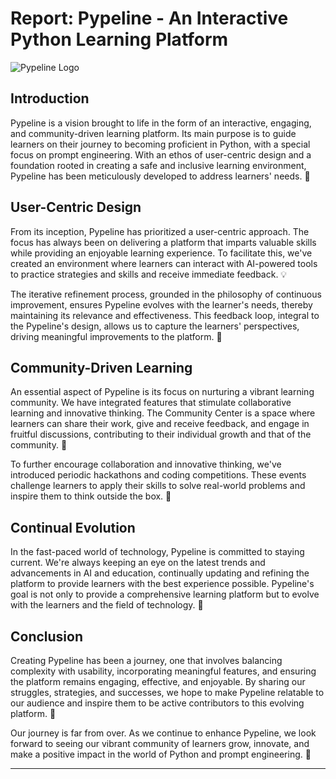 # Report: Pypeline - An Interactive Python Learning Platform

![Pypeline Logo](pypeline-logo.png)

## Introduction

Pypeline is a vision brought to life in the form of an interactive, engaging, and community-driven learning platform. Its main purpose is to guide learners on their journey to becoming proficient in Python, with a special focus on prompt engineering. With an ethos of user-centric design and a foundation rooted in creating a safe and inclusive learning environment, Pypeline has been meticulously developed to address learners' needs. 🌟

## User-Centric Design

From its inception, Pypeline has prioritized a user-centric approach. The focus has always been on delivering a platform that imparts valuable skills while providing an enjoyable learning experience. To facilitate this, we've created an environment where learners can interact with AI-powered tools to practice strategies and skills and receive immediate feedback. 💡

The iterative refinement process, grounded in the philosophy of continuous improvement, ensures Pypeline evolves with the learner's needs, thereby maintaining its relevance and effectiveness. This feedback loop, integral to the Pypeline's design, allows us to capture the learners' perspectives, driving meaningful improvements to the platform. 🔄

## Community-Driven Learning

An essential aspect of Pypeline is its focus on nurturing a vibrant learning community. We have integrated features that stimulate collaborative learning and innovative thinking. The Community Center is a space where learners can share their work, give and receive feedback, and engage in fruitful discussions, contributing to their individual growth and that of the community. 👥

To further encourage collaboration and innovative thinking, we've introduced periodic hackathons and coding competitions. These events challenge learners to apply their skills to solve real-world problems and inspire them to think outside the box. 🚀

## Continual Evolution

In the fast-paced world of technology, Pypeline is committed to staying current. We're always keeping an eye on the latest trends and advancements in AI and education, continually updating and refining the platform to provide learners with the best experience possible. Pypeline's goal is not only to provide a comprehensive learning platform but to evolve with the learners and the field of technology. 🔧

## Conclusion

Creating Pypeline has been a journey, one that involves balancing complexity with usability, incorporating meaningful features, and ensuring the platform remains engaging, effective, and enjoyable. By sharing our struggles, strategies, and successes, we hope to make Pypeline relatable to our audience and inspire them to be active contributors to this evolving platform. 🌱

Our journey is far from over. As we continue to enhance Pypeline, we look forward to seeing our vibrant community of learners grow, innovate, and make a positive impact in the world of Python and prompt engineering. 💪

---
